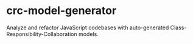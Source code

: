 # crc-model-generator
Analyze and refactor JavaScript codebases with auto-generated Class-Responsibility-Collaboration models.
